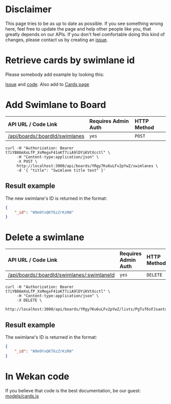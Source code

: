# Disclaimer

This page tries to be as up to date as possible. If you see something wrong here, feel free to update the page and help other people like you, that greatly depends on our APIs. If you don't feel comfortable doing this kind of changes, please contact us by creating an [issue](https://github.com/wekan/wekan/issues/new).

# Retrieve cards by swimlane id

Please somebody add example by looking this:

[Issue](https://github.com/wekan/wekan/issues/1934) and [code](https://github.com/wekan/wekan/pull/1944/commits/be42b8d4cbdfa547ca019ab2dc9a590a115cc0e2). Also add to [Cards page](https://github.com/wekan/wekan/wiki/REST-API-Cards)

# Add Swimlane to Board

| API URL / Code Link | Requires Admin Auth | HTTP Method |
| :--- | :--- | :--- |
| [/api/boards/:boardId/swimlanes](https://github.com/wekan/wekan/blob/master/models/swimlanes.js#L223) | `yes` | `POST` |

```shell
curl -H "Authorization: Bearer t7iYB86mXoLfP_XsMegxF41oKT7iiA9lDYiKVtXcctl" \
     -H "Content-type:application/json" \
     -X POST \
     http://localhost:3000/api/boards/YRgy7Ku6uLFv2pYwZ/swimlanes \
     -d '{ "title": "Swimlane title text" }'
```
## Result example
The new swimlane's ID is returned in the format:
```json
{
    "_id": "W9m9YxQKT6zZrKzRW"
}
```

# Delete a swimlane

| API URL / Code Link | Requires Admin Auth | HTTP Method |
| :--- | :--- | :--- |
| [/api/boards/:boardId/swimlanes/:swimlaneId](https://github.com/wekan/wekan/blob/master/models/swimlanes.js#L257) | `yes` | `DELETE` |

```shell
curl -H "Authorization: Bearer t7iYB86mXoLfP_XsMegxF41oKT7iiA9lDYiKVtXcctl" \
     -H "Content-type:application/json" \
     -X DELETE \
     http://localhost:3000/api/boards/YRgy7Ku6uLFv2pYwZ/lists/PgTuf6sFJsaxto5dC/cards/ssrNX9CvXvPxuC5DE
```
## Result example
The swimlane's ID is returned in the format:
```json
{
    "_id": "W9m9YxQKT6zZrKzRW"
}
```

# In Wekan code

If you believe that code is the best documentation, be our guest: [models/cards.js](https://github.com/wekan/wekan/blob/master/models/swimlanes.js "Swimlane API code")